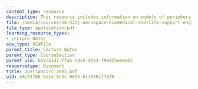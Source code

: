 ```yaml
---
content_type: resource
description: This resource includes information on models of peripheral circulation.
file: /media/courses/16-423j-aerospace-biomedical-and-life-support-engineering-spring-2006/e8c91786be1e8c3c065561155617f0f6_2periphcirc_2005.pdf
file_type: application/pdf
learning_resource_types:
- Lecture Notes
ocw_type: OCWFile
parent_title: Lecture Notes
parent_type: CourseSection
parent_uid: 662ca147-ffa5-5dc6-d152-f9a825ee8e03
resourcetype: Document
title: 2periphcirc_2005.pdf
uid: e8c91786-be1e-8c3c-0655-61155617f0f6
---
```

